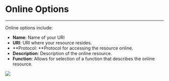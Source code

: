 # Online Options

---

Online options include:

* **Name**: Name of your URI
* **URI**: URI where your resource resides.
* **Protocol: **Protocol for accessing the resource online.
* **Description**: Description of the online resource.
* **Function**: Allows for selection of a function that describes the online resource.

![](https://lh5.googleusercontent.com/ji65UoBPmCIZBE4XntIL9dKPmV6RMKgpjfI7WD7rGGg_K9Of3Ct9TbOBEfbFfDl7XpVoYafiEenML6r8YsUWKUHSN38vYU8yW0ndVx-gIHfcWW6XOEhRxTpbdYN1rwT2lZu1Zpaa)

